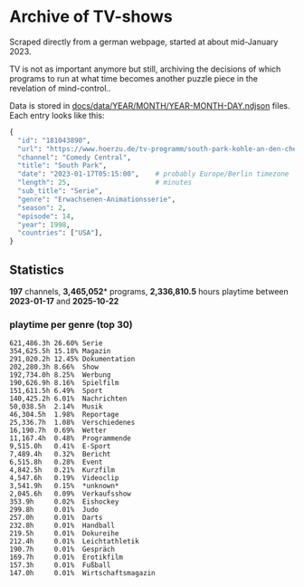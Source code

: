 # Archive of TV-shows

Scraped directly from a german webpage, started at about mid-January 2023.

TV is not as important anymore but still, archiving the decisions of which programs to run at what time
becomes another puzzle piece in the revelation of mind-control.. 

Data is stored in [docs/data/YEAR/MONTH/YEAR-MONTH-DAY.ndjson](docs/data/) files. 
Each entry looks like this:

```python
{
  "id": "181043890", 
  "url": "https://www.hoerzu.de/tv-programm/south-park-kohle-an-den-chefkoch/bid_181043890/", 
  "channel": "Comedy Central", 
  "title": "South Park", 
  "date": "2023-01-17T05:15:00",    # probably Europe/Berlin timezone 
  "length": 25,                     # minutes 
  "sub_title": "Serie", 
  "genre": "Erwachsenen-Animationsserie", 
  "season": 2, 
  "episode": 14, 
  "year": 1998, 
  "countries": ["USA"],
}
```

## Statistics

**197** channels, **3,465,052*** programs, **2,336,810.5** hours playtime between **2023-01-17** and **2025-10-22**


### playtime per genre (top 30)

    621,486.3h 26.60% Serie
    354,625.5h 15.18% Magazin
    291,020.2h 12.45% Dokumentation
    202,280.3h 8.66%  Show
    192,734.0h 8.25%  Werbung
    190,626.9h 8.16%  Spielfilm
    151,611.5h 6.49%  Sport
    140,425.2h 6.01%  Nachrichten
    50,038.5h  2.14%  Musik
    46,304.5h  1.98%  Reportage
    25,336.7h  1.08%  Verschiedenes
    16,190.7h  0.69%  Wetter
    11,167.4h  0.48%  Programmende
    9,515.0h   0.41%  E-Sport
    7,489.4h   0.32%  Bericht
    6,515.8h   0.28%  Event
    4,842.5h   0.21%  Kurzfilm
    4,547.6h   0.19%  Videoclip
    3,541.9h   0.15%  *unknown*
    2,045.6h   0.09%  Verkaufsshow
    353.9h     0.02%  Eishockey
    299.8h     0.01%  Judo
    257.0h     0.01%  Darts
    232.8h     0.01%  Handball
    219.5h     0.01%  Dokureihe
    212.4h     0.01%  Leichtathletik
    190.7h     0.01%  Gespräch
    169.7h     0.01%  Erotikfilm
    157.3h     0.01%  Fußball
    147.0h     0.01%  Wirtschaftsmagazin
